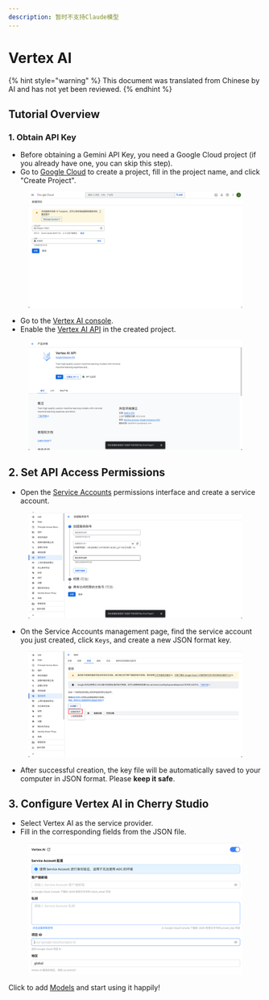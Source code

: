 ```yaml
---
description: 暂时不支持Claude模型
---
```

# Vertex AI


{% hint style="warning" %}
This document was translated from Chinese by AI and has not yet been reviewed.
{% endhint %}




## Tutorial Overview

### 1. Obtain API Key

*   Before obtaining a Gemini API Key, you need a Google Cloud project (if you already have one, you can skip this step).
*   Go to [Google Cloud](https://console.cloud.google.com/projectcreate) to create a project, fill in the project name, and click "Create Project".

<figure><img src="../../.gitbook/assets/image (1) (1) (1) (1) (1).png" alt=""><figcaption></figcaption></figure>

*   Go to the [Vertex AI console](https://console.cloud.google.com/vertex-ai).
*   Enable the [Vertex AI API](https://console.cloud.google.com/apis/library/aiplatform.googleapis.com?inv=1\&invt=Ab0iBA) in the created project.

<figure><img src="../../.gitbook/assets/image (78).png" alt=""><figcaption></figcaption></figure>

## 2. Set API Access Permissions

*   Open the [Service Accounts](https://console.cloud.google.com/iam-admin/serviceaccounts) permissions interface and create a service account.

<figure><img src="../../.gitbook/assets/image (79).png" alt=""><figcaption></figcaption></figure>

*   On the Service Accounts management page, find the service account you just created, click `Keys`, and create a new JSON format key.

<figure><img src="../../.gitbook/assets/image (80).png" alt=""><figcaption></figcaption></figure>

*   After successful creation, the key file will be automatically saved to your computer in JSON format. Please **keep it safe**.

## 3. Configure Vertex AI in Cherry Studio

*   Select Vertex AI as the service provider.
*   Fill in the corresponding fields from the JSON file.

<figure><img src="../../.gitbook/assets/image (81).png" alt=""><figcaption></figcaption></figure>

Click to add [Models](https://console.cloud.google.com/vertex-ai/model-garden) and start using it happily!